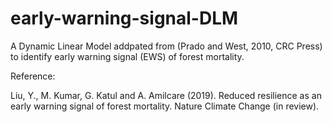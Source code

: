 # early-warning-signal-DLM

A Dynamic Linear Model addpated from (Prado and West, 2010, CRC Press) to identify early warning signal (EWS) of forest mortality. 

Reference:

Liu, Y., M. Kumar, G. Katul and A. Amilcare (2019). Reduced resilience as an early warning signal of forest mortality. Nature Climate Change (in review).
